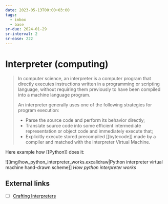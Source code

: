 ```yaml
---
date: 2023-05-13T00:00+03:00
tags:
  - inbox
  - base
sr-due: 2024-01-29
sr-interval: 2
sr-ease: 222
---
```


# Interpreter (computing)

> In computer science, an interpreter is a computer program that directly
> executes instructions written in a programming or scripting language, without
> requiring them previously to have been compiled into a machine language
> program.
>
> An interpreter generally uses one of the following strategies for program
> execution:
>
> - Parse the source code and perform its behavior directly;
> - Translate source code into some efficient intermediate representation or
>   object code and immediately execute that;
> - Explicitly execute stored precompiled [[bytecode]] made by a compiler and
>   matched with the interpreter Virtual Machine.

Here example how [[Python]] does it:

![[img/how_python_interpreter_works.excalidraw|Python interpreter virtual machine hand-drawn scheme]]
_How python interpreter works_

## External links

- [ ] [Crafting Interpreters](http://craftinginterpreters.com/contents.html)
